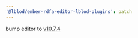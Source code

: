 ```yaml
---
'@lblod/ember-rdfa-editor-lblod-plugins': patch
---
```


bump editor to [v10.7.4](https://github.com/lblod/ember-rdfa-editor/releases/tag/v10.7.4)
